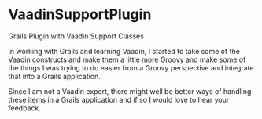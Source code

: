 VaadinSupportPlugin
===================

Grails Plugin with Vaadin Support Classes

In working with Grails and learning Vaadin, I started to take some of the Vaadin constructs and make them a little more Groovy and make some of the things I was trying to do easier from a Groovy perspective and integrate that into a Grails application.

Since I am not a Vaadin expert, there might well be better ways of handling these items in a Grails application and if so I would love to hear your feedback.

